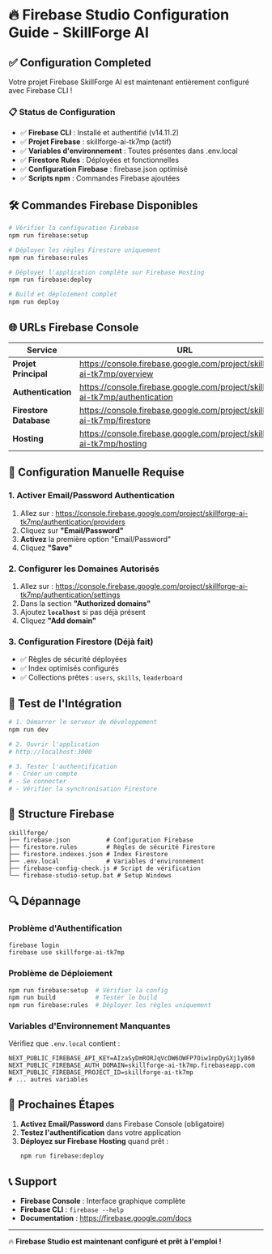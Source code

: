 # 🔥 Firebase Studio Configuration Guide - SkillForge AI

## ✅ Configuration Completed

Votre projet Firebase SkillForge AI est maintenant entièrement configuré avec Firebase CLI !

### 📋 Status de Configuration

- ✅ **Firebase CLI** : Installé et authentifié (v14.11.2)
- ✅ **Projet Firebase** : skillforge-ai-tk7mp (actif)
- ✅ **Variables d'environnement** : Toutes présentes dans .env.local
- ✅ **Firestore Rules** : Déployées et fonctionnelles
- ✅ **Configuration Firebase** : firebase.json optimisé
- ✅ **Scripts npm** : Commandes Firebase ajoutées

## 🛠️ Commandes Firebase Disponibles

```bash
# Vérifier la configuration Firebase
npm run firebase:setup

# Déployer les règles Firestore uniquement
npm run firebase:rules

# Déployer l'application complète sur Firebase Hosting
npm run firebase:deploy

# Build et déploiement complet
npm run deploy
```

## 🌐 URLs Firebase Console

| Service | URL |
|---------|-----|
| **Projet Principal** | https://console.firebase.google.com/project/skillforge-ai-tk7mp/overview |
| **Authentication** | https://console.firebase.google.com/project/skillforge-ai-tk7mp/authentication |
| **Firestore Database** | https://console.firebase.google.com/project/skillforge-ai-tk7mp/firestore |
| **Hosting** | https://console.firebase.google.com/project/skillforge-ai-tk7mp/hosting |

## 🔧 Configuration Manuelle Requise

### 1. Activer Email/Password Authentication

1. Allez sur : https://console.firebase.google.com/project/skillforge-ai-tk7mp/authentication/providers
2. Cliquez sur **"Email/Password"**
3. **Activez** la première option "Email/Password"
4. Cliquez **"Save"**

### 2. Configurer les Domaines Autorisés

1. Allez sur : https://console.firebase.google.com/project/skillforge-ai-tk7mp/authentication/settings
2. Dans la section **"Authorized domains"**
3. Ajoutez **`localhost`** si pas déjà présent
4. Cliquez **"Add domain"**

### 3. Configuration Firestore (Déjà fait)

- ✅ Règles de sécurité déployées
- ✅ Index optimisés configurés
- ✅ Collections prêtes : `users`, `skills`, `leaderboard`

## 🚀 Test de l'Intégration

```bash
# 1. Démarrer le serveur de développement
npm run dev

# 2. Ouvrir l'application
# http://localhost:3000

# 3. Tester l'authentification
# - Créer un compte
# - Se connecter
# - Vérifier la synchronisation Firestore
```

## 📁 Structure Firebase

```
skillforge/
├── firebase.json          # Configuration Firebase
├── firestore.rules        # Règles de sécurité Firestore
├── firestore.indexes.json # Index Firestore
├── .env.local             # Variables d'environnement
├── firebase-config-check.js # Script de vérification
└── firebase-studio-setup.bat # Setup Windows
```

## 🔍 Dépannage

### Problème d'Authentification
```bash
firebase login
firebase use skillforge-ai-tk7mp
```

### Problème de Déploiement
```bash
npm run firebase:setup  # Vérifier la config
npm run build           # Tester le build
npm run firebase:rules  # Déployer les règles uniquement
```

### Variables d'Environnement Manquantes
Vérifiez que `.env.local` contient :
```
NEXT_PUBLIC_FIREBASE_API_KEY=AIzaSyDmRORJqVcDW6OWFP7Oiw1npDyGXj1y860
NEXT_PUBLIC_FIREBASE_AUTH_DOMAIN=skillforge-ai-tk7mp.firebaseapp.com
NEXT_PUBLIC_FIREBASE_PROJECT_ID=skillforge-ai-tk7mp
# ... autres variables
```

## 🎯 Prochaines Étapes

1. **Activez Email/Password** dans Firebase Console (obligatoire)
2. **Testez l'authentification** dans votre application
3. **Déployez sur Firebase Hosting** quand prêt :
   ```bash
   npm run firebase:deploy
   ```

## 📞 Support

- **Firebase Console** : Interface graphique complète
- **Firebase CLI** : `firebase --help`
- **Documentation** : https://firebase.google.com/docs

---

🔥 **Firebase Studio est maintenant configuré et prêt à l'emploi !**